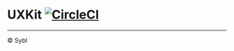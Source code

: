 # UXKit [![CircleCI](https://img.shields.io/circleci/build/github/sybl/swift-uxkit/main?token=4c0c2d477e8626757170ee8d68a3201152d81201)](https://circleci.com/gh/sybl/swift-uxkit/tree/main)

---

© Sybl